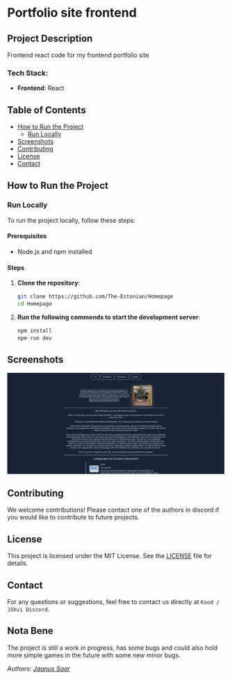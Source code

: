 # Portfolio site frontend

## Project Description

Frontend react code for my frontend portfolio site

### Tech Stack:

- **Frontend**: React

## Table of Contents

- [How to Run the Project](#how-to-run-the-project)
  - [Run Locally](#run-locally)
- [Screenshots](#screenshots)
- [Contributing](#contributing)
- [License](#license)
- [Contact](#contact)

## How to Run the Project

### Run Locally

To run the project locally, follow these steps:

#### Prerequisites

- Node.js and npm installed

#### Steps

1. **Clone the repository**:

   ```bash
   git clone https://github.com/The-Estonian/Homepage
   cd Homepage
   ```

2. **Run the following commends to start the development server**:

   ```bash
   npm install
   npm run dev
   ```

## Screenshots

![project GIF](/src/assets/images/portfolio_site.gif)

## Contributing

We welcome contributions! Please contact one of the authors in discord if you would like to contribute to future projects.

## License

This project is licensed under the MIT License. See the [LICENSE](https://opensource.org/license/mit) file for details.

## Contact

For any questions or suggestions, feel free to contact us directly at `Kood / Jõhvi Discord`.

## Nota Bene

The project is still a work in progress, has some bugs and could also hold more simple games in the future with some new minor bugs.

_Authors: [Jaanus Saar](https://01.kood.tech/git/jsaar)_
